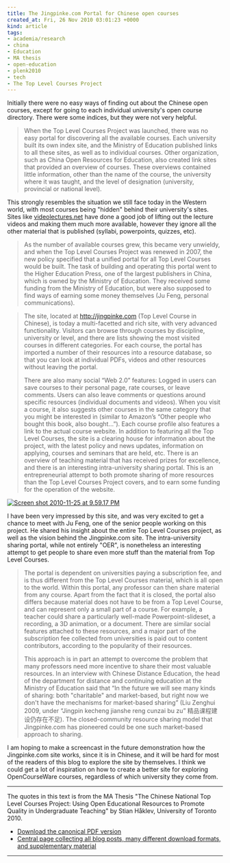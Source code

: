 ```yaml
---
title: The Jingpinke.com Portal for Chinese open courses
created_at: Fri, 26 Nov 2010 03:01:23 +0000
kind: article
tags:
- academia/research
- china
- Education
- MA thesis
- open-education
- plenk2010
- tech
- The Top Level Courses Project
---
```


Initially there were no easy ways of finding out about the Chinese open
courses, except for going to each individual university's open course
directory. There were some indices, but they were not very helpful.

> When the Top Level Courses Project was launched, there was no easy
> portal for discovering all the available courses. Each university
> built its own index site, and the Ministry of Education published
> links to all these sites, as well as to individual courses. Other
> organization, such as China Open Resources for Education, also created
> link sites that provided an overview of courses. These overviews
> contained little information, other than the name of the course, the
> university where it was taught, and the level of designation
> (university, provincial or national level).

This strongly resembles the situation we still face today in the Western
world, with most courses being "hidden" behind their university's sites.
Sites like [videolectures.net](http://videolectures.net/) have done a
good job of lifting out the lecture videos and making them much more
available, however they ignore all the other material that is published
(syllabi, powerpoints, quizzes, etc).

> As the number of available courses grew, this became very unwieldy,
> and when the Top Level Courses Project was renewed in 2007, the new
> policy specified that a unified portal for all Top Level Courses would
> be built. The task of building and operating this portal went to the
> Higher Education Press, one of the largest publishers in China, which
> is owned by the Ministry of Education. They received some funding from
> the Ministry of Education, but were also supposed to find ways of
> earning some money themselves (Ju Feng, personal communications).

> The site, located at http://jingpinke.com (Top Level Course in
> Chinese), is today a multi-facetted and rich site, with very advanced
> functionality. Visitors can browse through courses by discipline,
> university or level, and there are lists showing the most visited
> courses in different categories. For each course, the portal has
> imported a number of their resources into a resource database, so that
> you can look at individual PDFs, videos and other resources without
> leaving the portal.
>
> There are also many social “Web 2.0” features: Logged in users can
> save courses to their personal page, rate courses, or leave comments.
> Users can also leave comments or questions around specific resources
> (individual documents and videos). When you visit a course, it also
> suggests other courses in the same category that you might be
> interested in (similar to Amazon’s “Other people who bought this book,
> also bought…”). Each course profile also features a link to the actual
> course website. In addition to featuring all the Top Level Courses,
> the site is a clearing house for information about the project, with
> the latest policy and news updates, information on applying, courses
> and seminars that are held, etc. There is an overview of teaching
> material that has received prizes for excellence, and there is an
> interesting intra-university sharing portal. This is an
> entrepreneurial attempt to both promote sharing of more resources than
> the Top Level Courses Project covers, and to earn some funding for the
> operation of the website.

[![](http://reganmian.net/blog/wp-content/uploads/2010/11/Screen-shot-2010-11-25-at-9.59.17-PM.png "Screen shot 2010-11-25 at 9.59.17 PM")](http://reganmian.net/blog/wp-content/uploads/2010/11/Screen-shot-2010-11-25-at-9.59.17-PM.png)

I have been very impressed by this site, and was very excited to get a
chance to meet with Ju Feng, one of the senior people working on this
project. He shared his insight about the entire Top Level Courses
project, as well as the vision behind the Jingpinke.com site. The
intra-university sharing portal, while not entirely "OER", is
nonetheless an interesting attempt to get people to share even more
stuff than the material from Top Level Courses.

> The portal is dependent on universities paying a subscription fee, and
> is thus different from the Top Level Courses material, which is all
> open to the world. Within this portal, any professor can then share
> material from any course. Apart from the fact that it is closed, the
> portal also differs because material does not have to be from a Top
> Level Course, and can represent only a small part of a course. For
> example, a teacher could share a particularly well-made
> Powerpoint-slideset, a recording, a 3D animation, or a document. There
> are similar social features attached to these resources, and a major
> part of the subscription fee collected from universities is paid out
> to content contributors, according to the popularity of their
> resources.
>
> This approach is in part an attempt to overcome the problem that many
> professors need more incentive to share their most valuable resources.
> In an interview with Chinese Distance Education, the head of the
> department for distance and continuing education at the Ministry of
> Education said that “In the future we will see many kinds of sharing:
> both "charitable" and market-based, but right now we don't have the
> mechanisms for market-based sharing” (Liu Zenghui 2009, under “Jingpin
> kecheng jianshe reng cunzai bu zu” 精品课程建设仍存在不足). The
> closed-community resource sharing model that Jingpinke.com has
> pioneered could be one such market-based approach to sharing.

I am hoping to make a screencast in the future demonstration how the
Jingpinke.com site works, since it is in Chinese, and it will be hard
for most of the readers of this blog to explore the site by themselves.
I think we could get a lot of inspiration on how to create a better site
for exploring OpenCourseWare courses, regardless of which university
they come from.

* * * * *

The quotes in this text is from the MA Thesis "The Chinese National Top
Level Courses Project: Using Open Educational Resources to Promote
Quality in Undergraduate Teaching" by Stian Håklev, University of
Toronto 2010.

-   [Download the canonical PDF
  version](http://reganmian.net/top-level-courses/Haklev_Stian_201009_MA_thesis.pdf)
-   [Central page collecting all blog posts, many different download
  formats, and supplementary
  material](http://reganmian.net/top-level-courses)

* * * * *
